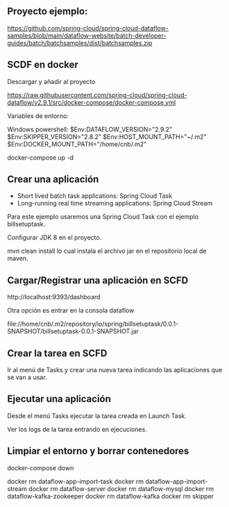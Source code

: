 
## Proyecto ejemplo:

https://github.com/spring-cloud/spring-cloud-dataflow-samples/blob/main/dataflow-website/batch-developer-guides/batch/batchsamples/dist/batchsamples.zip

## SCDF en docker 

Descargar y añadir al proyecto

https://raw.githubusercontent.com/spring-cloud/spring-cloud-dataflow/v2.9.1/src/docker-compose/docker-compose.yml

Variables de entorno:

Windows powershell:
$Env:DATAFLOW_VERSION="2.9.2"
$Env:SKIPPER_VERSION="2.8.2"
$Env:HOST_MOUNT_PATH="~/.m2"
$Env:DOCKER_MOUNT_PATH="/home/cnb/.m2"

docker-compose up -d

## Crear una aplicación

* Short lived batch task applications: Spring Cloud Task
* Long-running real time streaming applications: Spring Cloud Stream

Para este ejemplo usaremos una Spring Cloud Task con el ejemplo billsetuptask.

Configurar JDK 8 en el proyecto.

mvn clean install lo cual instala el archivo jar en el repositorio local de maven.

## Cargar/Registrar una aplicación en SCFD

http://localhost:9393/dashboard

Otra opción es entrar en la consola dataflow

file://home/cnb/.m2/repository/io/spring/billsetuptask/0.0.1-SNAPSHOT/billsetuptask-0.0.1-SNAPSHOT.jar

## Crear la tarea en SCFD

Ir al menú de Tasks y crear una nueva tarea indicando las aplicaciones que se van a usar.

## Ejecutar una aplicación

Desde el menú Tasks ejecutar la tarea creada en Launch Task.

Ver los logs de la tarea entrando en ejecuciones.

## Limpiar el entorno y borrar contenedores

docker-compose down

docker rm dataflow-app-import-task
docker rm dataflow-app-import-stream
docker rm dataflow-server
docker rm dataflow-mysql
docker rm dataflow-kafka-zookeeper
docker rm dataflow-kafka
docker rm skipper